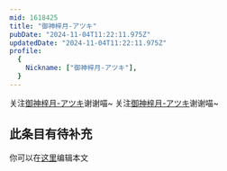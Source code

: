 ```yaml
---
mid: 1618425
title: "御神梓月-アツキ"
pubDate: "2024-11-04T11:22:11.975Z"
updatedDate: "2024-11-04T11:22:11.975Z"
profile:
  {
    Nickname: ["御神梓月-アツキ"],
  }
---
```


关注[御神梓月-アツキ](https://space.bilibili.com/1618425)谢谢喵~ 关注[御神梓月-アツキ](https://space.bilibili.com/1618425)谢谢喵~

## 此条目有待补充
你可以在[这里](https://github.com/Yuhanawa/VTuber.ICU-Content/edit/master/v/御神梓月-アツキ/index.md)编辑本文
